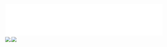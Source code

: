 <div align="center">
  <img src="header.svg" width="800" height="100" alt="soundeffects">
</div>

<a href="https://github.com/anuraghazra/github-readme-stats" class="stats">
  <img align="center" src="https://github-readme-stats.vercel.app/api?username=soundeffects&show_icons=true&theme=radical&count_private=true" />
  <img align="center" src="https://github-readme-stats.vercel.app/api/top-langs/?username=soundeffects&layout=compact&theme=radical&count_private=true" />
</a>

